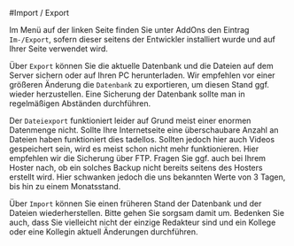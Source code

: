 #Import / Export

Im Menü auf der linken Seite finden Sie unter AddOns den Eintrag `Im-/Export`, sofern dieser seitens der Entwickler installiert wurde und auf Ihrer Seite verwendet wird.

Über `Export` können Sie die aktuelle Datenbank und die Dateien auf dem Server sichern oder auf Ihren PC herunterladen. Wir empfehlen vor einer größeren Änderung die `Datenbank` zu exportieren, um diesen Stand ggf. wieder herzustellen. Eine Sicherung der Datenbank sollte man in regelmäßigen Abständen durchführen.

Der `Dateiexport` funktioniert leider auf Grund meist einer enormen Datenmenge nicht. Sollte Ihre Internetseite eine überschaubare Anzahl an Dateien haben funktioniert dies tadellos. Sollten jedoch hier auch Videos gespeichert sein, wird es meist schon nicht mehr funktionieren. Hier empfehlen wir die Sicherung über FTP. Fragen Sie ggf. auch bei Ihrem Hoster nach, ob ein solches Backup nicht bereits seitens des Hosters erstellt wird. Hier schwanken jedoch die uns bekannten Werte von 3 Tagen, bis hin zu einem Monatsstand.

Über `Import` können Sie einen früheren Stand der Datenbank und der Dateien wiederherstellen. Bitte gehen Sie sorgsam damit um. Bedenken Sie auch, dass Sie vielleicht nicht der einzige Redakteur sind und ein Kollege oder eine Kollegin aktuell Änderungen durchführen.

